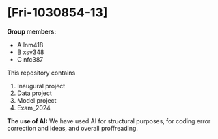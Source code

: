 # \[Fri-1030854-13\]

**Group members:**
- A lnm418
- B xsv348
- C nfc387

This repository contains  
1. Inaugural project 
2. Data project
3. Model project
4. Exam_2024

**The use of AI:**
We have used AI for structural purposes, for coding error correction and ideas, and overall proffreading.
